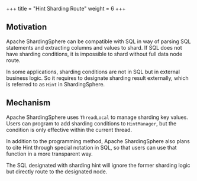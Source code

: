 +++
title = "Hint Sharding Route"
weight = 6
+++

## Motivation

Apache ShardingSphere can be compatible with SQL in way of parsing SQL statements and extracting columns and values to shard. 
If SQL does not have sharding conditions, it is impossible to shard without full data node route.

In some applications, sharding conditions are not in SQL but in external business logic. 
So it requires to designate sharding result externally, which is referred to as `Hint` in ShardingSphere.

## Mechanism

Apache ShardingSphere uses `ThreadLocal` to manage sharding key values. 
Users can program to add sharding conditions to `HintManager`, but the condition is only effective within the current thread.

In addition to the programming method, Apache ShardingSphere also plans to cite Hint through special notation in SQL, so that users can use that function in a more transparent way.

The SQL designated with sharding hint will ignore the former sharding logic but directly route to the designated node.
